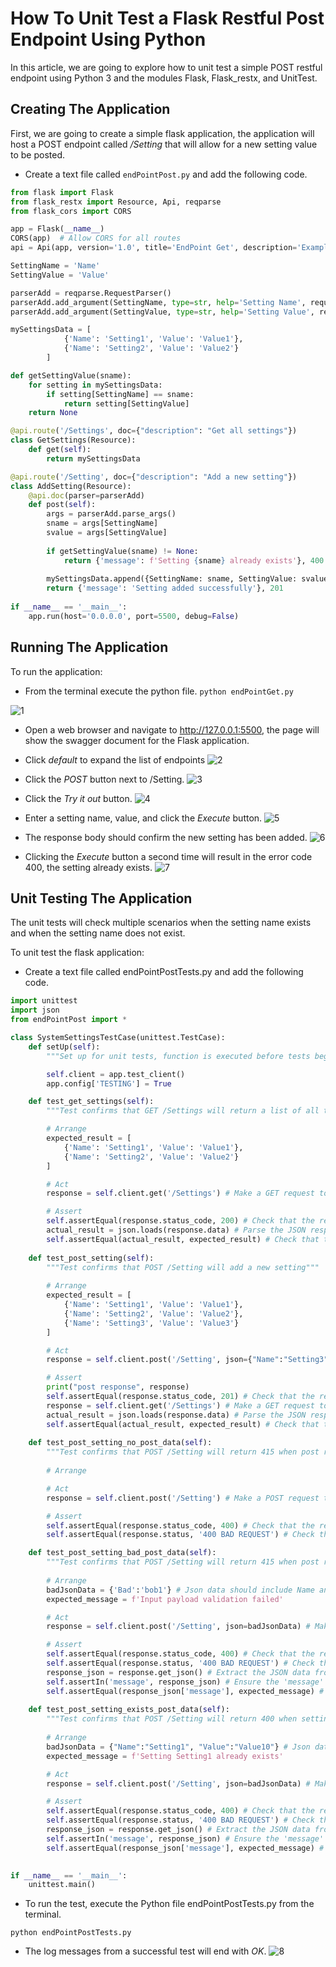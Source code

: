 # How To Unit Test a Flask Restful Post Endpoint Using Python

In this article, we are going to explore how to unit test a simple POST restful endpoint using Python 3 and the modules Flask, Flask_restx, and UnitTest.

## Creating The Application

First, we are going to create a simple flask application, the application will host a POST endpoint called */Setting* that will allow for a new setting value to be posted.

- Create a text file called `endPointPost.py` and add the following code.

```python
from flask import Flask
from flask_restx import Resource, Api, reqparse
from flask_cors import CORS

app = Flask(__name__)
CORS(app)  # Allow CORS for all routes
api = Api(app, version='1.0', title='EndPoint Get', description='Example Restful Service')

SettingName = 'Name'
SettingValue = 'Value'

parserAdd = reqparse.RequestParser()
parserAdd.add_argument(SettingName, type=str, help='Setting Name', required=True)
parserAdd.add_argument(SettingValue, type=str, help='Setting Value', required=True)

mySettingsData = [
            {'Name': 'Setting1', 'Value': 'Value1'},
            {'Name': 'Setting2', 'Value': 'Value2'}
        ]

def getSettingValue(sname):
    for setting in mySettingsData:
        if setting[SettingName] == sname:
            return setting[SettingValue]
    return None

@api.route('/Settings', doc={"description": "Get all settings"})
class GetSettings(Resource):
    def get(self):
        return mySettingsData

@api.route('/Setting', doc={"description": "Add a new setting"})
class AddSetting(Resource):
    @api.doc(parser=parserAdd)
    def post(self):
        args = parserAdd.parse_args()
        sname = args[SettingName]
        svalue = args[SettingValue]
        
        if getSettingValue(sname) != None:
            return {'message': f'Setting {sname} already exists'}, 400
        
        mySettingsData.append({SettingName: sname, SettingValue: svalue})
        return {'message': 'Setting added successfully'}, 201
        
if __name__ == '__main__':
    app.run(host='0.0.0.0', port=5500, debug=False)
```

## Running The Application

To run the application:

- From the terminal execute the python file.
`python endPointGet.py`

![1](1.png)

- Open a web browser and navigate to http://127.0.0.1:5500, the page will show the swagger document for the Flask application.

- Click *default* to expand the list of endpoints
![2](2.png)

- Click the *POST* button next to /Setting.
![3](3.png)

- Click the *Try it out* button.
![4](4.png)

- Enter a setting name, value, and click the *Execute* button.
![5](5.png)

- The response body should confirm the new setting has been added.
![6](6.png)

- Clicking the *Execute* button a second time will result in the error code 400, the setting already exists.
![7](7.png)

## Unit Testing The Application

The unit tests will check multiple scenarios when the setting name exists and when the setting name does not exist. 

To unit test the flask application:

- Create a text file called endPointPostTests.py and add the following code.

```python
import unittest
import json
from endPointPost import *

class SystemSettingsTestCase(unittest.TestCase):
    def setUp(self):
        """Set up for unit tests, function is executed before tests begin"""

        self.client = app.test_client()
        app.config['TESTING'] = True

    def test_get_settings(self):
        """Test confirms that GET /Settings will return a list of all the system settings"""

        # Arrange 
        expected_result = [
            {'Name': 'Setting1', 'Value': 'Value1'},
            {'Name': 'Setting2', 'Value': 'Value2'}
        ]

        # Act
        response = self.client.get('/Settings') # Make a GET request to the /Settings endpoint

        # Assert
        self.assertEqual(response.status_code, 200) # Check that the response status code is 200 OK
        actual_result = json.loads(response.data) # Parse the JSON response        
        self.assertEqual(actual_result, expected_result) # Check that the response contains the expected data
    
    def test_post_setting(self):
        """Test confirms that POST /Setting will add a new setting"""
        
        # Arrange 
        expected_result = [
            {'Name': 'Setting1', 'Value': 'Value1'},
            {'Name': 'Setting2', 'Value': 'Value2'},
            {'Name': 'Setting3', 'Value': 'Value3'}
        ]

        # Act
        response = self.client.post('/Setting', json={"Name":"Setting3", "Value":"Value3"}) # Make a POST request to the /Setting endpoint

        # Assert
        print("post response", response)
        self.assertEqual(response.status_code, 201) # Check that the response status code is 201 CREATED
        response = self.client.get('/Settings') # Make a GET request to the /Settings endpoint to get all settings which should include the new setting
        actual_result = json.loads(response.data) # Parse the JSON response        
        self.assertEqual(actual_result, expected_result) # Check that the response contains the old settings and the new setting
    
    def test_post_setting_no_post_data(self):
        """Test confirms that POST /Setting will return 415 when post request does not contain the json data"""
        
        # Arrange 

        # Act
        response = self.client.post('/Setting') # Make a POST request to the /Setting endpoint without json data

        # Assert
        self.assertEqual(response.status_code, 400) # Check that the response status code is 415
        self.assertEqual(response.status, '400 BAD REQUEST') # Check the response status message   

    def test_post_setting_bad_post_data(self):
        """Test confirms that POST /Setting will return 415 when post request contain bad json data"""
        
        # Arrange 
        badJsonData = {'Bad':'bob1'} # Json data should include Name and Value
        expected_message = f'Input payload validation failed'

        # Act
        response = self.client.post('/Setting', json=badJsonData) # Make a POST request to the /Setting endpoint with bad json data

        # Assert
        self.assertEqual(response.status_code, 400) # Check that the response status code is 400
        self.assertEqual(response.status, '400 BAD REQUEST') # Check the response status message        
        response_json = response.get_json() # Extract the JSON data from the response    
        self.assertIn('message', response_json) # Ensure the 'message' key is in the response
        self.assertEqual(response_json['message'], expected_message) # Check that the response message contains the expected message
    
    def test_post_setting_exists_post_data(self):
        """Test confirms that POST /Setting will return 400 when setting already exists"""
        
        # Arrange 
        badJsonData = {"Name":"Setting1", "Value":"Value10"} # Json data contains an already exisiting setting name
        expected_message = f'Setting Setting1 already exists'

        # Act
        response = self.client.post('/Setting', json=badJsonData) # Make a POST request to the /Setting endpoint with json data

        # Assert
        self.assertEqual(response.status_code, 400) # Check that the response status code is 400
        self.assertEqual(response.status, '400 BAD REQUEST') # Check the response status message        
        response_json = response.get_json() # Extract the JSON data from the response    
        self.assertIn('message', response_json) # Ensure the 'message' key is in the response
        self.assertEqual(response_json['message'], expected_message) # Check that the response message contains the expected message
    

if __name__ == '__main__':
    unittest.main()
```

- To run the test, execute the Python file endPointPostTests.py from the terminal.

`python endPointPostTests.py`

- The log messages from a successful test will end with *OK*.
![8](8.png)